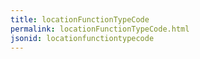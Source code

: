 ```yaml
---
title: locationFunctionTypeCode
permalink: locationFunctionTypeCode.html
jsonid: locationfunctiontypecode
---
```

